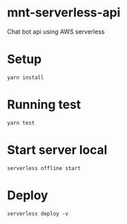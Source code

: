 # mnt-serverless-api
Chat bot api using AWS serverless

# Setup
```
yarn install
```

# Running test
```
yarn test
```

# Start server local
```
serverless offline start
```

# Deploy
```
serverless deploy -v
```
